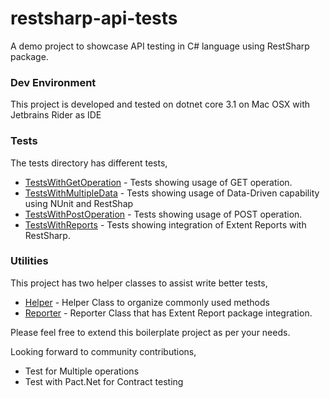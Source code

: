 # restsharp-api-tests

A demo project to showcase API testing in C# language using RestSharp package. 

### Dev Environment
This project is developed and tested on dotnet core 3.1 on Mac OSX with Jetbrains Rider as IDE

### Tests
The tests directory has different tests,
* [TestsWithGetOperation](/RestSharpDemo/Tests/TestsWithGetOperation.cs) - Tests showing usage of GET operation.
* [TestsWithMultipleData](/RestSharpDemo/Tests/TestsWithMultipleData.cs) - Tests showing usage of Data-Driven capability using NUnit and RestShap
* [TestsWithPostOperation](/RestSharpDemo/Tests/TestsWithPostOperation.cs) - Tests showing usage of POST operation.
* [TestsWithReports](/RestSharpDemo/Tests/TestsWithReports.cs) - Tests showing integration of Extent Reports with RestSharp.

### Utilities 
This project has two helper classes to assist write better tests,
* [Helper](/RestSharpDemo/Utilities/Helper.cs) - Helper Class to organize commonly used methods
* [Reporter](/RestSharpDemo/Utilities/Reporter.cs) - Reporter Class that has Extent Report package integration.

Please feel free to extend this boilerplate project as per your needs.

Looking forward to community contributions,
* Test for Multiple operations
* Test with Pact.Net for Contract testing
